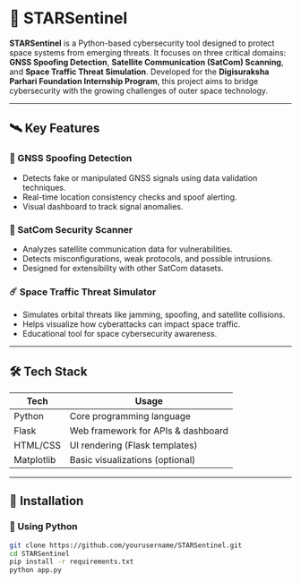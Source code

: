 # 🚀 STARSentinel

**STARSentinel** is a Python-based cybersecurity tool designed to protect space systems from emerging threats. It focuses on three critical domains: **GNSS Spoofing Detection**, **Satellite Communication (SatCom) Scanning**, and **Space Traffic Threat Simulation**. Developed for the **Digisuraksha Parhari Foundation Internship Program**, this project aims to bridge cybersecurity with the growing challenges of outer space technology.

---

## 🛰️ Key Features

### 🧭 GNSS Spoofing Detection
- Detects fake or manipulated GNSS signals using data validation techniques.
- Real-time location consistency checks and spoof alerting.
- Visual dashboard to track signal anomalies.

### 📡 SatCom Security Scanner
- Analyzes satellite communication data for vulnerabilities.
- Detects misconfigurations, weak protocols, and possible intrusions.
- Designed for extensibility with other SatCom datasets.

### ☄️ Space Traffic Threat Simulator
- Simulates orbital threats like jamming, spoofing, and satellite collisions.
- Helps visualize how cyberattacks can impact space traffic.
- Educational tool for space cybersecurity awareness.

---

## 🛠️ Tech Stack

| Tech        | Usage                              |
|-------------|-------------------------------------|
| Python      | Core programming language           |
| Flask       | Web framework for APIs & dashboard  |
| HTML/CSS    | UI rendering (Flask templates)      |
| Matplotlib  | Basic visualizations (optional)     |

---

## 🔧 Installation

### 🐍 Using Python

```bash
git clone https://github.com/yourusername/STARSentinel.git
cd STARSentinel
pip install -r requirements.txt
python app.py
